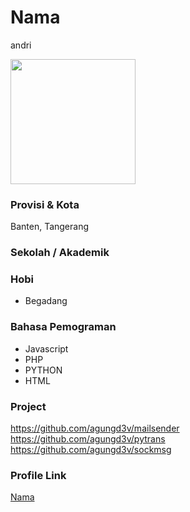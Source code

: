 # Nama
andri

<img src="https://avatars.githubusercontent.com/u/63272845?v=4" width="200" height="200" align="center"/>

### Provisi & Kota

Banten, Tangerang

### Sekolah / Akademik


### Hobi

- Begadang


### Bahasa Pemograman 

- Javascript
- PHP
- PYTHON
- HTML

### Project

https://github.com/agungd3v/mailsender
https://github.com/agungd3v/pytrans
https://github.com/agungd3v/sockmsg

### Profile Link

[Nama](https://github.com/agungd3v)
